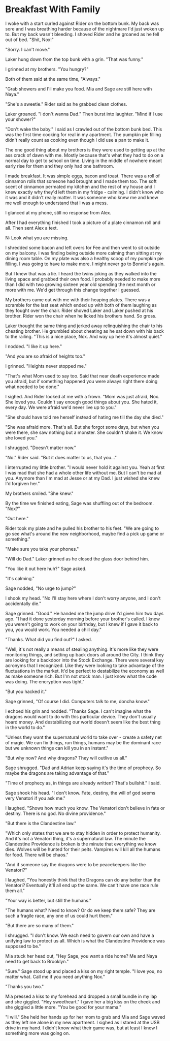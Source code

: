 #  Breakfast With Family

I woke with a start curled against Rider on the bottom bunk. My back was sore
and I was breathing harder because of the nightmare I'd just woken up to. But my
back wasn't bleeding. I shoved Rider and he groaned as he fell out of bed.
"Shit, Nox!"

"Sorry. I can't move."

Laker hung down from the top bunk with a grin. "That was funny."

I grinned at my brothers. "You hungry?"

Both of them said at the same time, "Always."

"Grab showers and I'll make you food. Mia and Sage are still here with Naya."

"She's a sweetie." Rider said as he grabbed clean clothes.

Laker groaned. "I don't wanna Dad." Then burst into laughter. "Mind if I use
your shower?"

"Don't wake the baby." I said as I crawled out of the bottom bunk bed. This was
the first time cooking for real in my apartment. The pumpkin pie filling didn't
really count as cooking even though I did use a pan to make it.

The one good thing about my brothers is they were used to getting up at the ass
crack of dawn with me. Mostly because that's what they had to do on a normal day
to get to school on time. Living in the middle of nowhere meant early rise for
them and they only had one bathroom.

I made breakfast. It was simple eggs, bacon and toast. There was a roll of
cinnamon rolls that someone had brought and I made them too. The soft scent of
cinnamon permated my kitchen and the rest of my house and I knew exactly why
they'd left them in my fridge - calming. I didn't know who it was and it didn't
really matter. It was someone who knew me and knew me well enough to understand
that I was a mess.

I glanced at my phone, still no response from Alex.

After I had everything finished I took a picture of a plate cinnamon roll and
all. Then sent Alex a text.

N: Look what you are missing.

I shredded some bacon and left overs for Fee and then went to sit outside on my
balcony. I was finding being outside more calming than sitting at my dining room
table. On my plate was also a healthy scoop of my pumpkin pie filling. I was
going to have to make more. I might never go to Bonnie's again.

But I knew that was a lie. I heard the twins joking as they walked into the
living space and grabbed their own food. I probably needed to make more than I
did with two growing sixteen year old spending the next month or more with me.
We'd get through this change together I guessed.

My brothers came out with me with their heaping plates. There was a scramble for
the last seat which ended up with both of them laughing as they fought over the
chair. Rider shoved Laker and Laker pushed at his brother. Rider won the chair
when he licked his brothers hand. So gross.

Laker thought the same thing and jerked away relinquishing the chair to his
cheating brother. He grumbled about cheating as he sat down with his back to the
railing. "This is a nice place, Nox. And way up here it's almost quiet."

I nodded. "I like it up here."

"And you are so afraid of heights too."

I grinned. "Heights never stopped me."

"That's what Mom used to say too. Said that near death experience made you
afraid, but if something happened you were always right there doing what needed
to be done."

I sighed. And Rider looked at me with a frown. "Mom was just afraid, Nox. She
loved you. Couldn't say enough good things about you. She hated it, every day.
We were afraid we'd never live up to you."

"She should have told me herself instead of hating me till the day she died."

"She was afraid more. That's all. But she forgot some days, but when you were
there, she saw nothing but a monster. She couldn't shake it. We know she loved
you."

I shrugged. "Doesn't matter now."

"No." Rider said. "But it does matter to us, that you…"

I interrupted my little brother. "I would never hold it against you. Yeah at
first I was mad that she had a whole other life without me. But I can't be mad
at you. Anymore than I'm mad at Jesse or at my Dad. I just wished she knew I'd
forgiven her."

My brothers smiled. "She knew."

By the time we finished eating, Sage was shuffling out of the bedroom. "Nox?"

"Out here."

Rider took my plate and he pulled his brother to his feet. "We are going to go
see what's around the new neighborhood, maybe find a pick up game or something."

"Make sure you take your phones."

"Will do Dad." Laker grinned as he closed the glass door behind him.

"You like it out here huh?" Sage asked.

"It's calming."

Sage nodded, "No urge to jump?"

I shook my head. "No I'll stay here where I don't worry anyone, and I don't
accidentally die."

Sage grinned. "Good." He handed me the jump drive I'd given him two days ago. "I
had it done yesterday morning before your brother's called. I knew you weren't
going to work on your birthday, but I knew if I gave it back to you, you would
work. You needed a chill day."

"Thanks. What did you find out?" I asked.

"Well, it's not really a means of stealing anything. It's more like they were
monitoring things, and setting up back doors all around the City. I think they
are looking for a backdoor into the Stock Exchange. There were several key
acronyms that I recognized. Like they were looking to take advantage of the
fluctuations in the market. It'd be perfect to destabilize the economy as well
as make someone rich. But I'm not stock man. I just know what the code was
doing. The encryption was tight."

"But you hacked it."

Sage grinned, "Of course I did. Computers talk to me, doncha know."

I echoed his grin and nodded. "Thanks Sage. I can't imagine what the dragons
would want to do with this particular device. They don't usually hoard money.
And destabilizing our world doesn't seem like the best thing in the world to
do."

"Unless they want the supernatural world to take over - create a safety net of
magic. We can fix things, run things, humans may be the dominant race but we
unknown things can kill you in an instant."

"But why now? And why dragons? They will outlive us all."

Sage shrugged. "Dad and Adrian keep saying it's the time of prophecy. So maybe
the dragons are taking advantage of that."

"Time of prophecy as, in things are already written? That's bullshit." I said.

Sage shook his head. "I don't know. Fate, destiny, the will of god seems very
Venatori if you ask me."

I laughed. "Shows how much you know. The Venatori don't believe in fate or
destiny. There is no god. No divine providence."

"But there is the Clandestine law."

"Which only states that we are to stay hidden in order to protect humanity. And
it's not a Venatori thing, it's a supernatural law. The minute the Clandestine
Providence is broken is the minute that everything we know dies. Wolves will be
hunted for their pelts. Vampires will kill all the humans for food. There will
be chaos."

"And if someone say the dragons were to be peacekeepers like the Venatori?"

I laughed, "You honestly think that the Dragons can do any better than the
Venatori? Eventually it'll all end up the same. We can't have one race rule them
all."

"Your way is better, but still the humans."

"The humans what? Need to know? Or do we keep them safe? They are such a fragile
race, any one of us could hurt them."

"But there are so many of them."

I shrugged. "I don't know. We each need to govern our own and have a unifying
law to protect us all. Which is what the Clandestine Providence was supposed to
be."

Mia stuck her head out, "Hey Sage, you want a ride home? Me and Naya need to get
back to Brooklyn."

"Sure." Sage stood up and placed a kiss on my right temple. "I love you, no
matter what. Call me if you need anything Nox."

"Thanks you two."

Mia pressed a kiss to my forehead and dropped a small bundle in my lap and she
giggled. "Hey sweetheart." I gave her a big kiss on the cheek and she giggled a
little more. "You be good for your mama."

"I will." She held her hands up for her mom to grab and Mia and Sage waved as
they left me alone in my new apartment. I sighed as I stared at the USB drive in
my hand. I didn't know what their game was, but at least I knew I something more
was going on.

